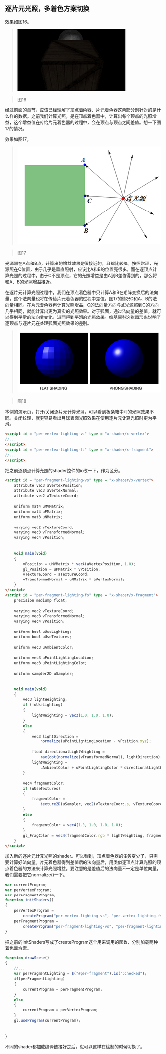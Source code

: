 ## 逐片元光照，多着色方案切换

效果如图16。

>![图16](../image/C1_Start/1_016.gif)

>图16

经过前面的章节，应该已经理解了顶点着色器、片元着色器这两部分别针对的是什么样的数据。之前我们计算光照，是在顶点着色器中，计算出每个顶点的光照增益，这个增益值在传给片元着色器的过程中，会在顶点与顶点之间差值。想一下图17的情况。

效果如图17。

>![图17](../image/C1_Start/1_017.png)

>图17

光源照在A点和B点，计算出的增益效果是很接近的，且都比较暗。按照常理，光源照在C位置，由于几乎是垂直照射，应该比A和B的位置亮很多。而在逐顶点计算光照的过程中，由于C不是顶点，它的光照增益是由A到B差值得到的，那么将和A、B的光照增益接近。

在逐片元计算光照过程中，我们在顶点着色器中只计算A和B在矩阵变换后的法向量，这个法向量也将在传给片元着色器的过程中差值，图17的情况C和A、B的法向量相同。在片元着色器再计算光照增益，C的法向量方向与点光源照到C的方向几乎相同，就能计算出更为真实的光照效果。对于弧面，通过法向量的差值，就可以得到平滑的法向量变化，进而得到平滑的光照效果。[维基百科这张图](http://en.wikipedia.org/wiki/File:Phong-shading-sample.jpg)形象说明了逐顶点与逐片元在处理弧面光照效果的差别。

>![图18](../image/C1_Start/1_018.jpg)

>图18

本例的演示页，打开/关闭逐片元计算光照，可以看到板条箱中间的光照效果不同。关闭纹理，就更容易看出月球表面光照效果在使用逐片元计算光照时更为平滑。
```html
<script id = "per-vertex-lighting-vs" type = "x-shader/x-vertex">
//...
</script>
<script id = "per-vertex-lighting-fs" type = "x-shader/x-fragment">
//...
</script>
```
把之前逐顶点计算光照的shader控件的id改一下，作为区分。

```html
<script id = "per-fragment-lighting-vs" type = "x-shader/x-vertex">
	attribute vec3 aVertexPosition;
	attribute vec3 aVertexNormal;
	attribute vec2 aTextureCoord;

	uniform mat4 uMVMatrix;
	uniform mat4 uPMatrix;
	uniform mat3 uNMatrix;

	varying vec2 vTextureCoord;
	varying vec3 vTransformedNormal;
	varying vec4 vPosition;


	void main(void)
	{
		vPosition = uMVMatrix * vec4(aVertexPosition, 1.0);
		gl_Position = uPMatrix * vPosition;
		vTextureCoord = aTextureCoord;
		vTransformedNormal = uNMatrix * aVertexNormal;
	}
</script>
<script id = "per-fragment-lighting-fs" type = "x-shader/x-fragment">
	precision mediump float;

	varying vec2 vTextureCoord;
	varying vec3 vTransformedNormal;
	varying vec4 vPosition;

	uniform bool uUseLighting;
	uniform bool uUseTextures;

	uniform vec3 uAmbientColor;

	uniform vec3 uPointLightingLocation;
	uniform vec3 uPointLightingColor;

	uniform sampler2D uSampler;


	void main(void)
	{
		vec3 lightWeighting;
		if (!uUseLighting)
		{
			lightWeighting = vec3(1.0, 1.0, 1.0);
		}
		else
		{
			vec3 lightDirection =
				normalize(uPointLightingLocation - vPosition.xyz);

			float directionalLightWeighting =
				max(dot(normalize(vTransformedNormal), lightDirection), 0.0);
			lightWeighting =
				uAmbientColor + uPointLightingColor * directionalLightWeighting;
		}

		vec4 fragmentColor;
		if (uUseTextures)
		{
			fragmentColor =
				texture2D(uSampler, vec2(vTextureCoord.s, vTextureCoord.t));
		}
		else
		{
			fragmentColor = vec4(1.0, 1.0, 1.0, 1.0);
		}
		gl_FragColor = vec4(fragmentColor.rgb * lightWeighting, fragmentColor.a);
	}
</script>
```
加入新的逐片元计算光照的shader。可以看到，顶点着色器的任务变少了，只需要计算好法向量。片元着色器得到差值后的法向量后，用类似逐顶点计算光照的顶点着色器的方法来计算光照增益。要注意的是差值后的法向量不一定是单位向量，我们需要把它normalize()一下。

```javascript
var currentProgram;
var perVertexProgram;
var perFragmentProgram;
function initShaders()
{
	perVertexProgram =
		createProgram("per-vertex-lighting-vs", "per-vertex-lighting-fs");
	perFragmentProgram =
		createProgram("per-fragment-lighting-vs", "per-fragment-lighting-fs");
}
```
把之前的initShaders写成了createProgram这个用来调用的函数，分别加载两种着色器方案。

```javascript
function drawScene()
{
    //...
	var perFragmentLighting = $("#per-fragment").is(":checked");
	if(perFragmentLighting)
	{
		currentProgram = perFragmentProgram;
	}
	else
	{
		currentProgram = perVertexProgram;
	}
	gl.useProgram(currentProgram);


}
```
不同的shader都加载编译链接好之后，就可以这样在绘制的时候切换了。
